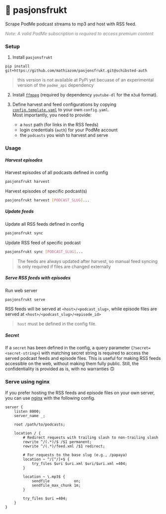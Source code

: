 # 🍹 pasjonsfrukt

Scrape PodMe podcast streams to mp3 and host with RSS feed.

<i style="color:grey">Note: A valid PodMe subscription is required to access premium content</i>

### Setup

1. Install `pasjonsfrukt`

```
pip install git+https://github.com/mathiazom/pasjonsfrukt.git@schibsted-auth
```
> this version is not available at PyPi yet becuase of an experimental version of the `podme_api` dependency

2. Install [`ffmpeg`](https://ffmpeg.org/) (required by dependency `youtube-dl` for the `m3u8` format).

3. Define harvest and feed configurations by copying [`config.template.yaml`](config.template.yaml) to your own `config.yaml`.  
   Most importantly, you need to provide:

   - a `host` path (for links in the RSS feeds)
   - login credentials (`auth`) for your PodMe account
   - the `podcasts` you wish to harvest and serve

### Usage

##### Harvest episodes

Harvest episodes of all podcasts defined in config

```sh
pasjonsfrukt harvest
```

Harvest episodes of specific podcast(s)

```sh
pasjonsfrukt harvest [PODCAST_SLUG]...
```

##### Update feeds

Update all RSS feeds defined in config

```sh
pasjonsfrukt sync
```

Update RSS feed of specific podcast

```sh
pasjonsfrukt sync [PODCAST_SLUG]...
```

> The feeds are always updated after harvest, so manual feed syncing is only required if files are changed externally

##### Serve RSS feeds with episodes

Run web server

```sh
pasjonsfrukt serve
```

RSS feeds will be served at `<host>/<podcast_slug>`, while episode files are served
at `<host>/<podcast_slug>/<episode_id>`

> `host` must be defined in the config file.

##### Secret

If a `secret` has been defined in the config, a query parameter (`?secret=<secret-string>`) with matching secret string
is required to access the served podcast feeds and episode files. This is useful for making RSS feeds accessible on the
web, without making them fully public. Still, the confidentiality is provided as is, with no warranties 🙃

### Serve using nginx

If you prefer hosting the RSS feeds and episode files on your own server, you can use [nginx](https://www.nginx.com/) with the following config.

```nginx
server {
    listen 8000;
    server_name _;

    root /path/to/podcasts;

    location / {
        # Redirect requests with trailing slash to non-trailing slash
        rewrite ^/(.*)/$ /$1 permanent;
        rewrite ^/(.*)/feed.xml /$1 redirect;

        # For requests to the base slug (e.g., /papaya)
        location ~ ^/[^/]+$ {
            try_files $uri $uri.xml $uri/$uri.xml =404;
        }

        location ~ \.mp3$ {
            sendfile           on;
            sendfile_max_chunk 1m;
        }

        try_files $uri =404;
    }
}
```
